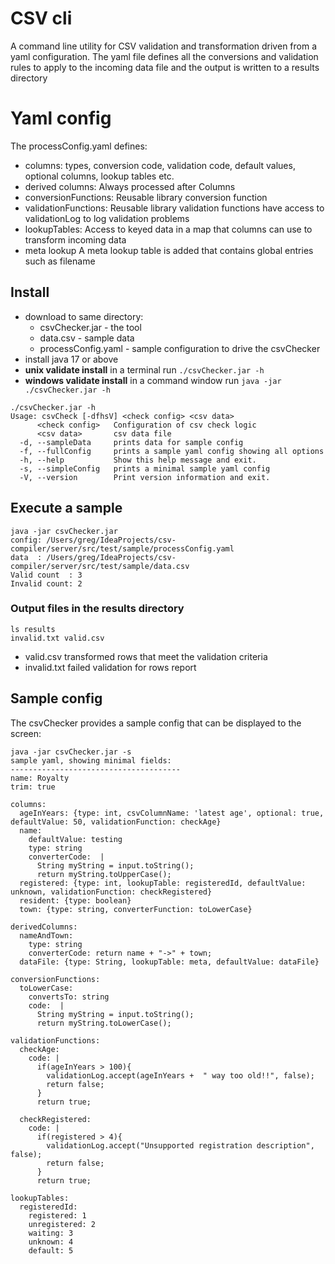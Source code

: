 # CSV cli
A command line utility for CSV validation and transformation driven from a yaml configuration. The yaml
file defines all the conversions and validation rules to apply to the incoming data file and the output
is written to a results directory

# Yaml config
The processConfig.yaml defines:
- columns:
  types, conversion code, validation code, default values, optional columns, lookup tables etc.
- derived columns:
  Always processed after Columns
- conversionFunctions:
  Reusable library conversion function
- validationFunctions:
  Reusable library validation functions
  have access to validationLog to log validation problems
- lookupTables:
  Access to keyed data in a map that columns can use to transform incoming data
- meta lookup
  A meta lookup table is added that contains global entries such as filename


## Install
- download to same directory:
    - csvChecker.jar - the tool
    - data.csv - sample data
    - processConfig.yaml - sample configuration to drive the csvChecker
- install java 17 or above
- **unix validate install** in a terminal run ```./csvChecker.jar -h```
- **windows validate install** in a command window run ```java -jar ./csvChecker.jar -h```

```
./csvChecker.jar -h
Usage: csvCheck [-dfhsV] <check config> <csv data>
      <check config>   Configuration of csv check logic
      <csv data>       csv data file
  -d, --sampleData     prints data for sample config
  -f, --fullConfig     prints a sample yaml config showing all options
  -h, --help           Show this help message and exit.
  -s, --simpleConfig   prints a minimal sample yaml config
  -V, --version        Print version information and exit.
```
## Execute a sample

```
java -jar csvChecker.jar 
config: /Users/greg/IdeaProjects/csv-compiler/server/src/test/sample/processConfig.yaml
data  : /Users/greg/IdeaProjects/csv-compiler/server/src/test/sample/data.csv
Valid count  : 3
Invalid count: 2
```

### Output files in the results directory

```
ls results 
invalid.txt	valid.csv
```

- valid.csv transformed rows that meet the validation criteria
- invalid.txt failed validation for rows report

## Sample config
The csvChecker provides a sample config that can be displayed to the screen:

```
java -jar csvChecker.jar -s
sample yaml, showing minimal fields:
--------------------------------------
name: Royalty
trim: true

columns:
  ageInYears: {type: int, csvColumnName: 'latest age', optional: true, defaultValue: 50, validationFunction: checkAge}
  name:
    defaultValue: testing
    type: string
    converterCode:  |
      String myString = input.toString();
      return myString.toUpperCase();
  registered: {type: int, lookupTable: registeredId, defaultValue: unknown, validationFunction: checkRegistered}
  resident: {type: boolean}
  town: {type: string, converterFunction: toLowerCase}

derivedColumns:
  nameAndTown:
    type: string
    converterCode: return name + "->" + town;
  dataFile: {type: String, lookupTable: meta, defaultValue: dataFile}

conversionFunctions:
  toLowerCase:
    convertsTo: string
    code:  |
      String myString = input.toString();
      return myString.toLowerCase();

validationFunctions:
  checkAge:
    code: |
      if(ageInYears > 100){
        validationLog.accept(ageInYears +  " way too old!!", false);
        return false;
      }
      return true;

  checkRegistered:
    code: |
      if(registered > 4){
        validationLog.accept("Unsupported registration description", false);
        return false;
      }
      return true;

lookupTables:
  registeredId:
    registered: 1
    unregistered: 2
    waiting: 3
    unknown: 4
    default: 5
```

